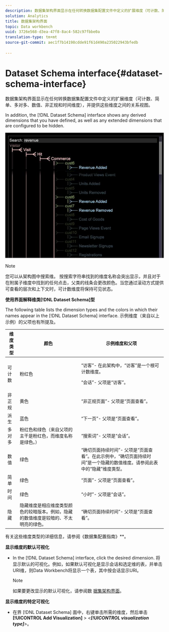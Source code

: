```yaml
---
description: 数据集架构界面显示在任何转换数据集配置文件中定义的扩展维度（可计数、简单、多对多、数值、非正规和时间维度），并提供这些维度之间的关系视图。
solution: Analytics
title: 数据集架构界面
topic: Data workbench
uuid: 3726e568-d3ea-47f8-8ac4-582c97fbbe0a
translation-type: tm+mt
source-git-commit: aec1f7b14198cdde91f61d490a235022943bfedb

---
```



# Dataset Schema interface{#dataset-schema-interface}

数据集架构界面显示在任何转换数据集配置文件中定义的扩展维度（可计数、简单、多对多、数值、非正规和时间维度），并提供这些维度之间的关系视图。

In addition, the [!DNL Dataset Schema] interface shows any derived dimensions that you have defined, as well as any extended dimensions that are configured to be hidden.

![](assets/vis_DatasetSchema_Example2.png)

>[!NOTE]
>
>您可以从架构图中搜索维。 按搜索字符串找到的维度名称会突出显示，并且对于在附属子维度中找到的任何点击，父类的线条会更改颜色。当您通过滚动方式提供可查看的层次和上下文时，可计数维度将保持可见状态。

**使用界面解释维类[!DNL Dataset Schema]型**

The following table lists the dimension types and the colors in which their names appear in the [!DNL Dataset Schema] interface. 示例维度（来自以上示例）的父项也有所提及。

<table id="table_CF888522626E49A4A10D87085CAB5CC1"> 
 <thead> 
  <tr> 
   <th colname="col1" class="entry"> 维度类型 </th> 
   <th colname="col2" class="entry"> 颜色 </th> 
   <th colname="col3" class="entry"> 示例维度和父项 </th> 
  </tr> 
 </thead>
 <tbody> 
  <tr> 
   <td colname="col1"> 可计数 </td> 
   <td colname="col2"> 粉红色 </td> 
   <td colname="col3"> <p>“访客”- 在此架构中，“访客”是一个根可计数维度。 </p> <p>“会话”- 父项是“访客”。 </p> </td> 
  </tr> 
  <tr> 
   <td colname="col1"> 非正规 </td> 
   <td colname="col2"> 黄色 </td> 
   <td colname="col3"> “非正规页面”- 父项是“页面查看”。 </td> 
  </tr> 
  <tr> 
   <td colname="col1"> 派生 </td> 
   <td colname="col2"> 蓝色 </td> 
   <td colname="col3"> “下一页”- 父项是“页面查看”。 </td> 
  </tr> 
  <tr> 
   <td colname="col1"> 多对多 </td> 
   <td colname="col2"> 粉红色和绿色（来自父项的主干是粉红色，而维度名称是绿色。） </td> 
   <td colname="col3"> “搜索词”- 父项是“会话”。 </td> 
  </tr> 
  <tr> 
   <td colname="col1"> 数值 </td> 
   <td colname="col2"> 绿色 </td> 
   <td colname="col3"> “确切页面持续时间”- 父项是“页面查看”。在此示例中，“确切页面持续时间”是一个隐藏的数值维度。请参阅此表中的“隐藏”维度类型。 </td> 
  </tr> 
  <tr> 
   <td colname="col1"> 简单 </td> 
   <td colname="col2"> 绿色 </td> 
   <td colname="col3"> “页面”- 父项是“页面查看”。 </td> 
  </tr> 
  <tr> 
   <td colname="col1"> 时间 </td> 
   <td colname="col2"> 绿色 </td> 
   <td colname="col3"> “小时”- 父项是“会话”。 </td> 
  </tr> 
  <tr> 
   <td colname="col1"> 隐藏 </td> 
   <td colname="col2"> 隐藏维度是相应维度类型颜色的较暗版本。例如，隐藏的数值维度是较暗的、不太明亮的绿色。 </td> 
   <td colname="col3"> “确切页面持续时间”- 父项是“页面查看”。 </td> 
  </tr> 
 </tbody> 
</table>

有关这些维度类型的详细信息，请参阅《数据集配置指南》**。

**显示维度的默认可视化**

* In the [!DNL Dataset Schema] interface, click the desired dimension. 将显示默认的可视化。例如，如果默认可视化是显示会话和选定维的表，并单击URI维，则Data Workbench将显示一个表，其中按会话显示URI。

   >[!NOTE]
   >
   >如果要更改显示的默认可视化，请参阅数 [据集架构界面](../../../home/c-get-started/c-admin-intrf/c-dtst-sch-intrf.md#concept-e147b3a5b542453ca2b121e1c85bb175)。

**显示维度的特定可视化**

* 在界 [!DNL Dataset Schema] 面中，右键单击所需的维度，然后单击 **[!UICONTROL Add Visualization]** > *&lt;**[!UICONTROL visualization type]**>*。

